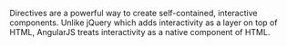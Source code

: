 Directives are a powerful way to create self-contained, interactive components. Unlike jQuery which adds interactivity as a layer on top of HTML, AngularJS treats interactivity as a native component of HTML.
